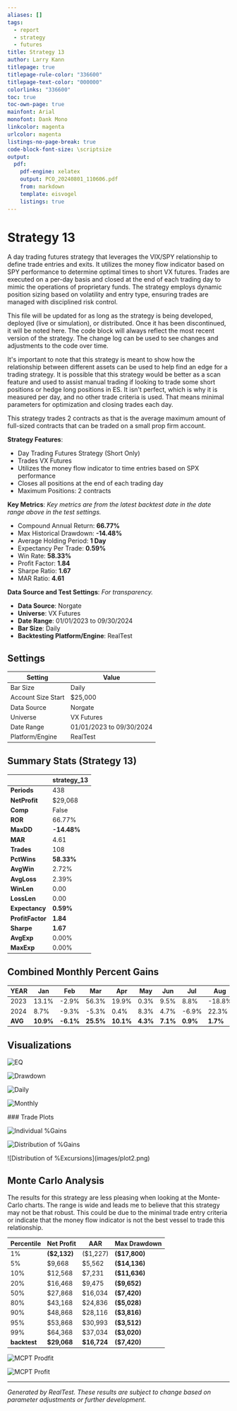 ```yaml
---
aliases: []
tags: 
  - report
  - strategy
  - futures
title: Strategy 13
author: Larry Kann
titlepage: true
titlepage-rule-color: "336600"
titlepage-text-color: "000000"
colorlinks: "336600"
toc: true
toc-own-page: true
mainfont: Arial
monofont: Dank Mono
linkcolor: magenta
urlcolor: magenta
listings-no-page-break: true
code-block-font-size: \scriptsize
output:
  pdf:
    pdf-engine: xelatex
    output: PCO_20240801_110606.pdf
    from: markdown
    template: eisvogel
    listings: true
---
```

# Strategy 13

A day trading futures strategy that leverages the VIX/SPY relationship to define trade entries and exits. It utilizes the money flow indicator based on SPY performance to determine optimal times to short VX futures. Trades are executed on a per-day basis and closed at the end of each trading day to mimic the operations of proprietary funds. The strategy employs dynamic position sizing based on volatility and entry type, ensuring trades are managed with disciplined risk control.

This file will be updated for as long as the strategy is being developed, deployed (live or simulation), or distributed. Once it has been discontinued, it will be noted here. The code block will always reflect the most recent version of the strategy. The change log can be used to see changes and adjustments to the code over time.

It's important to note that this strategy is meant to show how the relationship between different assets can be used to help find an edge for a trading strategy. It is possible that this strategy would be better as a scan feature and used to assist manual trading if looking to trade some short positions or hedge long positions in ES. It isn't perfect, which is why it is measured per day, and no other trade criteria is used. That means minimal parameters for optimization and closing trades each day. 

This strategy trades 2 contracts as that is the average maximum amount of full-sized contracts that can be traded on a small prop firm account. 

**Strategy Features**:

- Day Trading Futures Strategy (Short Only)
- Trades VX Futures
- Utilizes the money flow indicator to time entries based on SPX performance
- Closes all positions at the end of each trading day
- Maximum Positions: 2 contracts

**Key Metrics**: _Key metrics are from the latest backtest date in the date range above in the test settings._

- Compound Annual Return: **66.77%**
- Max Historical Drawdown: **-14.48%**
- Average Holding Period: **1 Day**
- Expectancy Per Trade: **0.59%**
- Win Rate: **58.33%**
- Profit Factor: **1.84**
- Sharpe Ratio: **1.67**
- MAR Ratio: **4.61**

**Data Source and Test Settings**: _For transparency._

- **Data Source**: Norgate
- **Universe**: VX Futures
- **Date Range**: 01/01/2023 to 09/30/2024
- **Bar Size**: Daily
- **Backtesting Platform/Engine**: RealTest

## Settings

| Setting            | Value                              |
| ------------------ | ---------------------------------- |
| Bar Size           | Daily                               |
| Account Size Start | $25,000                             |
| Data Source        | Norgate                             |
| Universe           | VX Futures                          |
| Date Range         | 01/01/2023 to 09/30/2024            |
| Platform/Engine    | RealTest                            |

## Summary Stats (Strategy 13)

|              | strategy_13 |
| ------------ | ----------- |
| **Periods**      | 438         |
| **NetProfit**    | $29,068     |
| **Comp**         | False       |
| **ROR**          | 66.77%      |
| **MaxDD**        | **-14.48%** |
| **MAR**          | 4.61        |
| **Trades**       | 108         |
| **PctWins**      | **58.33%**  |
| **AvgWin**       | 2.72%       |
| **AvgLoss**      | 2.39%       |
| **WinLen**       | 0.00        |
| **LossLen**      | 0.00        |
| **Expectancy**   | **0.59%**   |
| **ProfitFactor** | **1.84**    |
| **Sharpe**       | **1.67**    |
| **AvgExp**       | 0.00%       |
| **MaxExp**       | 0.00%       |

## Combined Monthly Percent Gains

| YEAR | Jan   | Feb    | Mar    | Apr   | May   | Jun  | Jul  | Aug    | Sep    | Oct  | Nov | Dec | **TOTAL** | MaxDD   |
| ---- | ----- | ------ | ------ | ----- | ----- | ---- | ---- | ------ | ------ | ---- | --- | --- | -------- | ------- |
| 2023 | 13.1% | -2.9%  | 56.3%  | 19.9% | 0.3%  | 9.5% | 8.8% | -18.8% | -10.8% | 5.2% | 13.5% | 7.1% | **101.1%** | -29.7% |
| 2024 | 8.7%  | -9.3%  | -5.3%  | 0.4%  | 8.3%  | 4.7% | -6.9% | 22.3%  | -7.7%  | n/a  | n/a | n/a | **15.2%**  | -18.4%  |
| **AVG** | **10.9%** | **-6.1%** | **25.5%** | **10.1%** | **4.3%** | **7.1%** | **0.9%** | **1.7%** | **-9.3%** | **5.2%** | **13.5%** | **7.1%** | **58.1%** | **-24.1%** |

## Visualizations

![EQ](Reports/docs/Strategy13/images/graph2.png)


![Drawdown](Reports/docs/Strategy13/images/graph3.png)
<div style="page-break-after: always;"></div>

![Daily](Reports/docs/Strategy13/images/graph5.png)

![Monthly](Reports/docs/Strategy13/images/graph7.png)
<div style="page-break-after: always;"></div>
### Trade Plots


![Individual %Gains](Reports/docs/Strategy13/images/plot0.png)


![Distribution of %Gains](Reports/docs/Strategy13/images/plot1.png)
<div style="page-break-after: always;"></div>
![Distribution of %Excursions](images/plot2.png)

## Monte Carlo Analysis

The results for this strategy are less pleasing when looking at the Monte-Carlo charts. The range is wide and leads me to believe that this strategy may not be that robust. This could be due to the minimal trade entry criteria or indicate that the money flow indicator is not the best vessel to trade this relationship. 

| Percentile | Net Profit  | AAR     | Max Drawdown    |
| ---------- | ----------- | ------- | ---------------- |
| 1%         | **($2,132)** | ($1,227) | **($17,800)**    |
| 5%         | $9,668      | $5,562  | **($14,136)**    |
| 10%        | $12,568     | $7,231  | **($11,636)**    |
| 20%        | $16,468     | $9,475  | **($9,652)**     |
| 50%        | $27,868     | $16,034 | **($7,420)**     |
| 80%        | $43,168     | $24,836 | **($5,028)**     |
| 90%        | $48,868     | $28,116 | **($3,816)**     |
| 95%        | $53,868     | $30,993 | **($3,512)**     |
| 99%        | $64,368     | $37,034 | **($3,020)**     |
| **backtest** | **$29,068** | **$16,724** | **($7,420)** |

![MCPT Prodfit](Reports/docs/Strategy13/images/plot4.png)

![MCPT Profit](Reports/docs/Strategy13/images/plot5.png)

---
*Generated by RealTest. These results are subject to change based on parameter adjustments or further development.*
